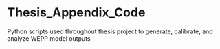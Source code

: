 # Thesis_Appendix_Code
Python scripts used throughout thesis project to generate, calibrate, and analyze WEPP model outputs
